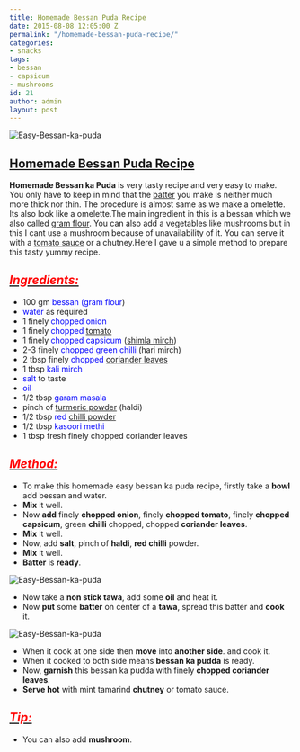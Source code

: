 ```yaml
---
title: Homemade Bessan Puda Recipe
date: 2015-08-08 12:05:00 Z
permalink: "/homemade-bessan-puda-recipe/"
categories:
- snacks
tags:
- bessan
- capsicum
- mushrooms
id: 21
author: admin
layout: post
---
```


![Easy-Bessan-ka-puda]({{site.url}}/wp-content/uploads/2015/08/2015-08-05-17.08.58-1-300x225.jpg)

## <span style="text-decoration: underline;">Homemade Bessan Puda Recipe</span>

**Homemade Bessan ka Puda** is very tasty recipe and very easy to make. You only have to keep in mind that the [batter](http://en.wikipedia.org/wiki/Batter_%28cooking%29 "Batter (cooking)") you make is neither much more thick nor thin. The procedure is almost same as we make a omelette. Its also look like a omelette.The main ingredient in this is a bessan which we also called [gram flour](http://en.wikipedia.org/wiki/Gram_flour "Gram flour"). You can also add a vegetables like mushrooms but in this I cant use a mushroom because of unavailability of it. You can serve it with a [tomato sauce](http://en.wikipedia.org/wiki/Tomato_sauce "Tomato sauce") or a chutney.Here I gave u a simple method to prepare this tasty yummy recipe.

## _<u><span style="color: red;">Ingredients:</span></u>_

*   100 gm <span style="color: blue;">bessan (gram flour</span>)
*   <span style="color: blue;">water</span> as required
*   1 finely <span style="color: blue;">chopped onion</span>
*   1 finely <span style="color: blue;">chopped [tomato](http://en.wikipedia.org/wiki/Tomato "Tomato")</span>
*   1 finely <span style="color: blue;">chopped capsicum</span> ([shimla mirch](http://en.wikipedia.org/wiki/Bell_pepper "Bell pepper"))
*   2-3 finely <span style="color: blue;">chopped green chilli</span> (hari mirch)
*   2 tbsp finely <span style="color: blue;">chopped [coriander leaves](http://en.wikipedia.org/wiki/Coriander "Coriander")</span>
*   1 tbsp <span style="color: blue;">kali mirch</span>
*   <span style="color: blue;">salt</span> to taste
*   <span style="color: blue;">oil</span>
*   1/2 tbsp <span style="color: blue;">garam masala</span>
*   pinch of <span style="color: blue;">[turmeric powder](http://en.wikipedia.org/wiki/Turmeric "Turmeric")</span> (haldi)
*   1/2 tbsp <span style="color: blue;">red [chilli powder](http://en.wikipedia.org/wiki/Chili_powder "Chili powder")</span>
*   1/2 tbsp <span style="color: blue;">kasoori methi</span>
*   1 tbsp fresh finely chopped coriander leaves

## _<u><span style="color: red;">Method:</span></u>_  

*   To make this homemade easy bessan ka puda recipe, firstly take a **bowl** add bessan and water.
*   **Mix** it well.
*   Now **add** finely **chopped onion**, finely **chopped tomato**, finely **chopped capsicum**, green **chilli** chopped, chopped **coriander leaves**.
*   **Mix** it well.
*   Now, add **salt**, pinch of **haldi**, **red chilli** powder.
*   **Mix** it well.
*   **Batter** is **ready**.

![Easy-Bessan-ka-puda]({{site.url}}/wp-content/uploads/2015/08/2015-08-05-15.14.29-300x225.jpg)

*   Now take a **non stick tawa**, add some **oil** and heat it.
*   Now **put** some **batter** on center of a **tawa**, spread this batter and **cook** it.

![Easy-Bessan-ka-puda]({{site.url}}/wp-content/uploads/2015/08/2015-08-05-15.43.16-300x225.jpg)

*   When it cook at one side then **move** into **another side**. and cook it.
*   When it cooked to both side means **bessan ka pudda** is ready.
*   Now, **garnish** this bessan ka pudda with finely **chopped coriander leaves**.
*   **Serve hot** with mint tamarind **chutney** or tomato sauce.

## _<u><span style="color: red;">Tip:</span></u>_

*   You can also add **mushroom**.
